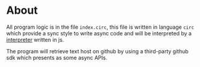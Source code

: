 # About

All program logic is in the file `index.circ`, this file is written in language `circ` which provide a sync style to write async
code and will be interpreted by a [interpreter](git@github.com:hsiaosiyuan0/Circ.git) written in js.

The program will retrieve text host on github by using a third-party github sdk which presents as some async APIs.
